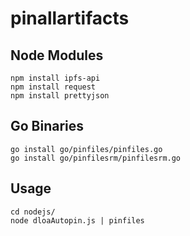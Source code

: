 # pinallartifacts

## Node Modules

```
npm install ipfs-api
npm install request
npm install prettyjson
```
## Go Binaries

```
go install go/pinfiles/pinfiles.go
go install go/pinfilesrm/pinfilesrm.go
```

## Usage
```
cd nodejs/
node dloaAutopin.js | pinfiles
```

